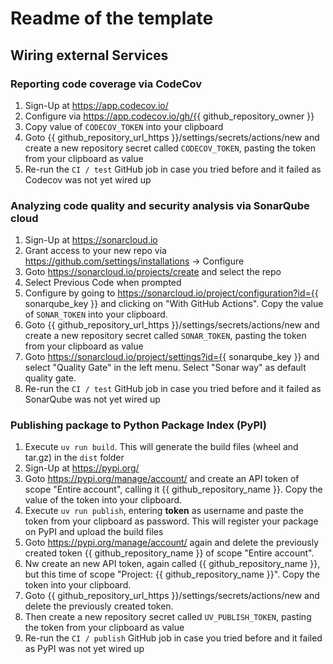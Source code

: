 # Readme of the template

## Wiring external Services

### Reporting code coverage via CodeCov

1. Sign-Up at https://app.codecov.io/
2. Configure via https://app.codecov.io/gh/{{ github_repository_owner }}
3. Copy value of `CODECOV_TOKEN` into your clipboard
4. Goto {{ github_repository_url_https }}/settings/secrets/actions/new and create a new repository secret called `CODECOV_TOKEN`, pasting the token from your clipboard as value
5. Re-run the `CI / test` GitHub job in case you tried before and it failed as Codecov was not yet wired up

### Analyzing code quality and security analysis via SonarQube cloud

1. Sign-Up at https://sonarcloud.io
2. Grant access to your new repo via https://github.com/settings/installations -> Configure
3. Goto https://sonarcloud.io/projects/create and select the repo
4. Select Previous Code when prompted
5. Configure by going to https://sonarcloud.io/project/configuration?id={{ sonarqube_key }} and clicking on "With GitHub Actions". Copy the value of `SONAR_TOKEN` into your clipboard.
6. Goto {{ github_repository_url_https }}/settings/secrets/actions/new and create a new repository secret called `SONAR_TOKEN`, pasting the token from your clipboard as value
7. Goto https://sonarcloud.io/project/settings?id={{ sonarqube_key }} and select "Quality Gate" in the left menu. Select "Sonar way" as default quality gate.
8. Re-run the `CI / test` GitHub job in case you tried before and it failed as SonarQube was not yet wired up

### Publishing package to Python Package Index (PyPI)

1. Execute `uv run build`. This will generate the build files (wheel and tar.gz) in the `dist` folder
2. Sign-Up at https://pypi.org/
3. Goto https://pypi.org/manage/account/ and create an API token of scope "Entire account", calling it {{ github_repository_name }}. Copy the value of the token into your clipboard.
4. Execute `uv run publish`, entering __token__ as username and paste the token from your clipboard as password. This will register your package on PyPI and upload the build files
5. Goto https://pypi.org/manage/account/ again and delete the previously created token {{ github_repository_name }} of scope "Entire account".
6. Nw create an new API token, again called {{ github_repository_name }}, but this time of scope "Project: {{ github_repository_name }}". Copy the token into your clipboard.
7. Goto {{ github_repository_url_https }}/settings/secrets/actions/new and delete the previously created token.
8. Then create a new repository secret called `UV_PUBLISH_TOKEN`, pasting the token from your clipboard as value
9. Re-run the `CI / publish` GitHub job in case you tried before and it failed as PyPI was not yet wired up
